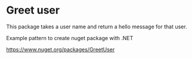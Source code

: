 # Greet user

This package takes a user name and return a hello message for that user.

Example pattern to create nuget package with .NET

https://www.nuget.org/packages/GreetUser

